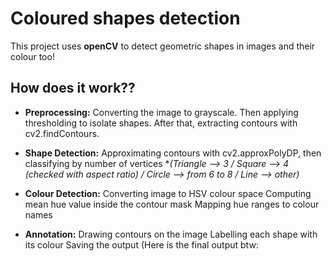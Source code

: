 # Coloured shapes detection
This project uses **openCV** to detect geometric shapes in images and their colour too!

## How does it work??
- **Preprocessing:**
Converting the image to grayscale. Then applying thresholding to isolate shapes. After that, extracting contours with cv2.findContours.

- **Shape Detection:**
Approximating contours with cv2.approxPolyDP, then classifying by number of vertices
**(Triangle --> 3 / Square --> 4 (checked with aspect ratio) / Circle --> from 6 to 8 / Line --> other)*

- **Colour Detection:**
Converting image to HSV colour space
Computing mean hue value inside the contour mask
Mapping hue ranges to colour names

- **Annotation:**
Drawing contours on the image
Labelling each shape with its colour
Saving the output (Here is the final output btw: 
